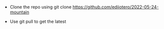 - Clone the repo using git clone https://github.com/ediiotero/2022-05-24-mountain

- Use git pull to get the latest